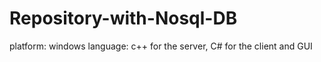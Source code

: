 # Repository-with-Nosql-DB
platform: windows
language: c++ for the server, C# for the client and GUI
